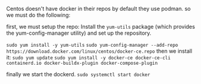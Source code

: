 Centos doesn't have docker in their repos by default
they use podman.
so we must do the following:

first, we must setup the repo:
Install the `yum-utils` package (which provides the yum-config-manager utility) and set up the repository.


 `sudo yum install -y yum-utils`
 `sudo yum-config-manager --add-repo https://download.docker.com/linux/centos/docker-ce.repo`
then we install it:
`sudo yum update`
`sudo yum install -y docker-ce docker-ce-cli containerd.io docker-buildx-plugin docker-compose-plugin`

finally we start the dockerd.
`sudo systemctl start docker`